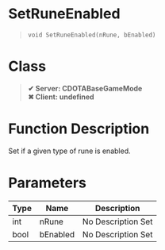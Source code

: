 # SetRuneEnabled
> `void SetRuneEnabled(nRune, bEnabled)`
# Class
> __✔ Server: CDOTABaseGameMode__  
> __✖ Client: undefined__  
# Function Description
Set if a given type of rune is enabled.
# Parameters
Type|Name|Description
--|--|--
int|nRune|No Description Set
bool|bEnabled|No Description Set
